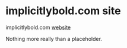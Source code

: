 # implicitlybold.com site
implicitlybold.com [website](http://implicitlybold.com)

Nothing more really than a placeholder.